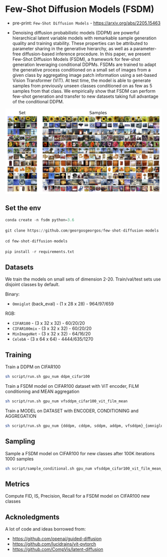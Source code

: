 # Few-Shot Diffusion Models (FSDM)

* pre-print: `Few-Shot Diffusion Models` - https://arxiv.org/abs/2205.15463

* Denoising diffusion probabilistic models (DDPM) are powerful hierarchical latent variable models with remarkable sample generation quality and training stability. These properties can be attributed to parameter sharing in the generative hierarchy, as well as a parameter-free diffusion-based inference procedure. In this paper, we present Few-Shot Diffusion Models (FSDM), a framework for few-shot generation leveraging conditional DDPMs. FSDMs are trained to adapt the generative process conditioned on a small set of images from a given class by aggregating image patch information using a set-based Vision Transformer (ViT). At test time, the model is able to generate samples from previously unseen classes conditioned on as few as 5 samples from that class. We empirically show that FSDM can perform few-shot generation and transfer to new datasets taking full advantage of the conditional DDPM.

<p align="center">
  <img src="https://github.com/georgosgeorgos/few-shot-diffusion-models/blob/main/assets/fsdm.png" width="900px" alt="teaser"> 
</p>

## Set the env
```python
conda create -n fsdm python=3.6

git clone https://github.com/georgosgeorgos/few-shot-diffusion-models

cd few-shot-diffusion-models

pip install -r requirements.txt
```

## Datasets
We train the models on small sets of dimension 2-20. 
Train/val/test sets use disjoint classes by default.

Binary:

* `Omniglot` (back_eval) - (1 x 28 x 28) - 964/97/659

RGB:

* `CIFAR100` - (3 x 32 x 32) - 60/20/20
* `CIFAR100mix` - (3 x 32 x 32) - 60/20/20
* `MinImageNet` - (3 x 32 x 32) - 64/16/20
* `CelebA` - (3 x 64 x 64) - 4444/635/1270

## Training

Train a DDPM on CIFAR100

```bash
sh script/run.sh gpu_num ddpm_cifar100 
```

Train a FSDM model on CIFAR100 dataset with ViT encoder, FiLM conditioning and MEAN aggregation

```bash
sh script/run.sh gpu_num vfsddpm_cifar100_vit_film_mean
```

Train a MODEL on DATASET with ENCODER, CONDITIONING and AGGREGATION

```bash
sh script/run.sh gpu_num {dddpm, cddpm, sddpm, addpm, vfsddpm}_{omniglot, cifar100, cifar100mix, minimagenet, cub, celeba}_{vit, unet}_{mean, lag, cls, sum_patch_mean}
```

## Sampling
Sample a FSDM model on CIFAR100 for new classes after 100K iterations 1000 samples

```bash
sh script/sample_conditional.sh gpu_num vfsddpm_cifar100_vit_film_mean_outdistro {date} 100000 1000
```


## Metrics
Compute FID, IS, Precision, Recall for a FSDM model on CIFAR100 new classes




## Acknoledgments

A lot of code and ideas borrowed from:

* https://github.com/openai/guided-diffusion
* https://github.com/lucidrains/vit-pytorch
* https://github.com/CompVis/latent-diffusion


